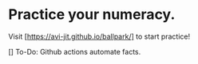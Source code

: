 # Practice your numeracy.

Visit [https://avi-jit.github.io/ballpark/] to start practice!

[] To-Do: Github actions automate facts.